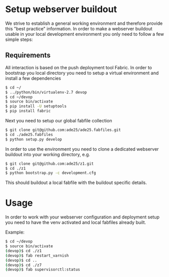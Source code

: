 Setup webserver buildout
========================

We strive to establish a general working environment and therefore provide
this "best practice" information. In order to make a webserver buildout
usable in your local development environment you only need to follow a few
simple steps:


Requirements
------------

All interaction is based on the push deployment tool Fabric. In order to 
bootstrap you local directory you need to setup a virtual environment and
install a few dependencies

``` bash
$ cd ~/
$ ../python/bin/virtualenv-2.7 devop
$ cd ~/devop
$ source bin/activate
$ pip install -U setuptools
$ pip install fabric
```

Next you need to setup our global fabfile collection

```bash
$ git clone git@github.com:ade25/ade25.fabfiles.git
$ cd ./ade25.fabfiles
$ python setup.py develop
```

In order to use the environment you need to clone
a dedicated webserver buildout into your working directory, e.g.

```bash
$ git clone git@github.com:ade25/z1.git
$ cd ./z1
$ python bootstrap.py -c development.cfg
```

This should buildout a local fabfile with the buildout specific details.


Usage
=====

In order to work with your webserver configuration and deployment setup you
need to have the venv activated and local fabfiles already built.

Example:

```bash
$ cd ~/devop
$ source bin/activate
(devop)$ cd ./z1
(devop)$ fab restart_varnish
(devop)$ cd ..
(devop)$ cd ./z7
(devop)$ fab supervisorctl:status
```




